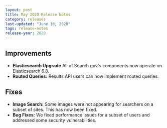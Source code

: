 ```yaml
---
layout: post
title: May 2020 Release Notes
category: releases
last-updated: "June 10, 2020"
tags: release-notes
release-year: 2020
---
```


## Improvements

* **Elasticsearch Upgrade** All of Search.gov's components now operate on Elasticsearch 6.8.
* **Routed Queries:** Results API users can now implement routed queries.

## Fixes

* **Image Search:** Some images were not appearing for searchers on a subset of sites. This has now been fixed.
* **Bug Fixes:** We fixed performance issues for a subset of users and addressed some security vulnerabilities.
